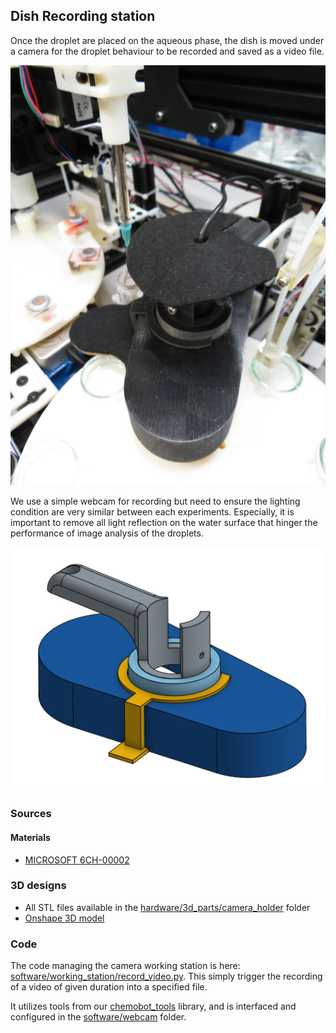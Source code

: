 ## Dish Recording station

Once the droplet are placed on the aqueous phase, the dish is moved under a camera for the droplet behaviour to be recorded and saved as a video file.

![Camera Real](../../media/img/working_stations/camera.jpg)

We use a simple webcam for recording but need to ensure the lighting condition are very similar between each experiments. Especially, it is important to remove all light reflection on the water surface that hinger the performance of image analysis of the droplets.


![Camera 3D](../../hardware/3d_parts/camera_holder/camera_holder_angle.png)


### Sources

#### Materials

- [MICROSOFT  6CH-00002](http://onecall.farnell.com/microsoft/6ch-00002/webcam-lifecam-cinema-business/dp/CS25782)

### 3D designs

- All STL files available in the [hardware/3d_parts/camera_holder](../../hardware/3d_parts/camera_holder) folder
- [Onshape 3D model](https://cad.onshape.com/documents/62d832e8b2dc4f2c03b85d68/w/e45d0051d41b139c7004414d/e/f1aad30ed184d979bb4387d0)

### Code

The code managing the camera working station is here: [software/working_station/record_video.py](../../software/working_station/record_video.py). This simply trigger the recording of a video of given duration into a specified file.

It utilizes tools from our [chemobot_tools](https://github.com/croningp/chemobot_tools) library, and is interfaced and configured in the [software/webcam](../../software/webcam) folder.
